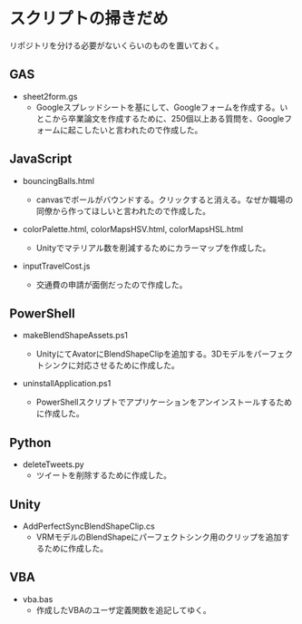 # スクリプトの掃きだめ
リポジトリを分ける必要がないくらいのものを置いておく。  

## GAS
- sheet2form.gs
  - Googleスプレッドシートを基にして、Googleフォームを作成する。いとこから卒業論文を作成するために、250個以上ある質問を、Googleフォームに起こしたいと言われたので作成した。

## JavaScript
- bouncingBalls.html
  - canvasでボールがバウンドする。クリックすると消える。なぜか職場の同僚から作ってほしいと言われたので作成した。 

- colorPalette.html, colorMapsHSV.html, colorMapsHSL.html  
  - Unityでマテリアル数を削減するためにカラーマップを作成した。 

- inputTravelCost.js
  - 交通費の申請が面倒だったので作成した。

## PowerShell
- makeBlendShapeAssets.ps1
  - UnityにてAvatorにBlendShapeClipを追加する。3Dモデルをパーフェクトシンクに対応させるために作成した。

- uninstallApplication.ps1
  - PowerShellスクリプトでアプリケーションをアンインストールするために作成した。

## Python
- deleteTweets.py
  - ツイートを削除するために作成した。
  
## Unity
- AddPerfectSyncBlendShapeClip.cs
  - VRMモデルのBlendShapeにパーフェクトシンク用のクリップを追加するために作成した。

## VBA
- vba.bas
  - 作成したVBAのユーザ定義関数を追記してゆく。
